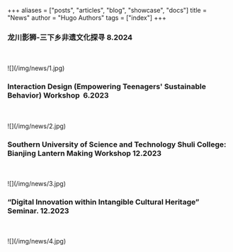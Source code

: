 +++
aliases = ["posts", "articles", "blog", "showcase", "docs"]
title = "News"
author = "Hugo Authors"
tags = ["index"]
+++

### 龙川影狮-三下乡非遗文化探寻     8.2024

<br/>
<br/>
![](/img/news/1.jpg)

### Interaction Design (Empowering Teenagers' Sustainable Behavior) Workshop  6.2023
<br/>
<br/>
![](/img/news/2.jpg)


### Southern University of Science and Technology Shuli College: Bianjing Lantern Making Workshop                         12.2023 
<br/>
<br/>
![](/img/news/3.jpg)

### “Digital Innovation within Intangible Cultural Heritage” Seminar.      12.2023                         
<br/>
<br/>
![](/img/news/4.jpg)

